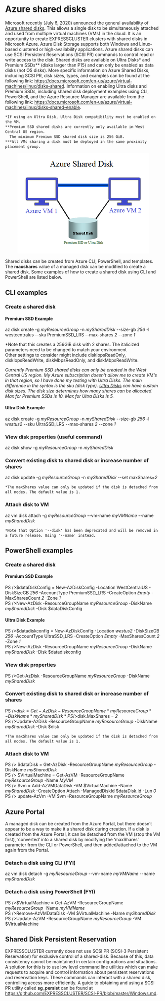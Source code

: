 # Azure shared disks
Microsoft recently (July 6, 2020) announced the general availability of [Azure shared disks](https://azure.microsoft.com/en-us/blog/announcing-the-general-availability-of-azure-shared-disks-and-new-azure-disk-storage-enhancements/). This allows a single disk to be simultaneously attached and used from multiple virtual machines (VMs) in the cloud. It is an opportunity to create EXPRESSCLUSTER clusters with shared disks in Microsoft Azure. Azure Disk Storage supports both Windows and Linux-based clustered or high-availability applications. Azure shared disks can use SCSI Persistent Reservations (SCSI PR) commands to control read or write access to the disk. Shared disks are available on Ultra Disks* and Premium SSDs** (disks larger than P15) and can only be enabled as data disks (not OS disks). More specific information on Azure Shared Disks, including SCSI PR, disk sizes, types, and examples can be found at the following link: https://docs.microsoft.com/en-us/azure/virtual-machines/linux/disks-shared. Information on enabling Ultra disks and Premium SSDs, including shared disk deployment examples using CLI, PowerShell, and the Azure Resource Manager are available from the following link: https://docs.microsoft.com/en-us/azure/virtual-machines/linux/disks-shared-enable.    

    *If using an Ultra Disk, Ultra Disk compatibility must be enabled on the VM.    
    **Premium SSD shared disks are currently only available in West Central US region.    
      The minimum Premium SSD shared disk size is 256 GiB.    
    ***All VMs sharing a disk must be deployed in the same proximity placement group.

<p align="center">
<img src="Azure Shared Disk.png")
</p>

Shared disks can be created from Azure CLI, PowerShell, and templates. The **maxshares** value of a managed disk can be modified to create a shared disk. Some examples of how to create a shared disk using CLI and PowerShell are listed below.

## CLI examples
### Create a shared disk
#### Premium SSD Example
az disk create -g *myResourceGroup* -n *mySharedDisk* --size-gb *256* -l westcentralus --sku PremiumSSD_LRS --max-shares *2* --zone *1*    

   *Note that this creates a 256GiB disk with 2 shares. The italicized parameters need to be changed to match your environment    
    Other settings to consider might include diskIopsReadOnly, diskIopsReadWrite, diskMbpsReadOnly, and diskMbpsReadWrite.

*Currently Premium SSD shared disks can only be created in the West Central US region. My Azure subscription doesn't allow me to create VM's in that region, so I have done my testing with Ultra Disks. The main difference in the syntax is the sku (disk type). [Ultra Disks](https://docs.microsoft.com/en-us/azure/virtual-machines/windows/disks-enable-ultra-ssd#ga-scope-and-limitations) can have custom disk sizes. The disk size determines how many shares can be allocated. Max for Premium SSDs is 10. Max for Ultra Disks is 5.*

#### Ultra Disk Example
az disk create -g *myResourceGroup* -n *mySharedDisk* --size-gb *256* -l *westus2* --sku UltraSSD_LRS --max-shares *2* --zone *1*

### View disk properties (useful command)
az disk show -g *myResourceGroup* -n *mySharedDisk*

### Convert existing disk to shared disk or increase number of shares
az disk update -g *myResourceGroup* -n *mySharedDisk* --set maxShares=*2*

    *The maxShares value can only be updated if the disk is detached from all nodes. The default value is 1.
    
### Attach disk to VM
az vm disk attach -g *myResourceGroup* --vm-name *myVMName* --name *mySharedDisk*

    *Note that Option '--disk' has been deprecated and will be removed in a future release. Using '--name' instead.
    
## PowerShell examples
### Create a shared disk
#### Premium SSD Example
PS />$dataDiskConfig = New-AzDiskConfig -Location WestCentralUS -DiskSizeGB *256* -AccountType PremiumSSD_LRS -CreateOption *Empty* -MaxSharesCount *2* -Zone *1*    
PS />New-AzDisk -ResourceGroupName *myResourceGroup* -DiskName *mySharedDisk* -Disk $dataDiskConfig

#### Ultra Disk Example
PS />$datadiskconfig = New-AzDiskConfig -Location *westus2* -DiskSizeGB *256* -AccountType UltraSSD_LRS -CreateOption *Empty* -MaxSharesCount *2* -Zone *1*    
PS />New-AzDisk -ResourceGroupName *myResourceGroup* -DiskName *mySharedDisk* -Disk $datadiskconfig

### View disk properties
PS />Get-AzDisk -ResourceGroupName *myResourceGroup* -DiskName *mySharedDisk*

### Convert existing disk to shared disk or increase number of shares
PS />$disk = Get-AzDisk -ResourceGroupName *myResourceGroup* -DiskName *mySharedDisk*    
PS />$disk.MaxShares = *2*    
PS />Update-AzDisk -ResourceGroupName *myResourceGroup* -DiskName *mySharedDisk* -Disk $disk    

    *The maxShares value can only be updated if the disk is detached from all nodes. The default value is 1.
    
### Attach disk to VM
PS /> $dataDisk = Get-AzDisk -ResourceGroupName *myResourceGroup* -DiskName *mySharedDisk*    
PS /> $VirtualMachine = Get-AzVM -ResourceGroupName *myResourceGroup* -Name *MyVM*    
PS /> $vm = Add-AzVMDataDisk -VM $VirtualMachine -Name *mySharedDisk* -CreateOption Attach -ManagedDiskId $dataDisk.Id -Lun *0*    
PS /> update-AzVm -VM $vm -ResourceGroupName *myResourceGroup*

## Azure Portal
A managed disk can be created from the Azure Portal, but there doesn’t appear to be a way to make it a shared disk during creation. If a disk is created from the Azure Portal, it can be detached from the VM (stop the VM first), ‘converted’ into a shared disk by modifying the ‘maxShares’ parameter from the CLI or PowerShell, and then added/attached to the VM again from the Portal.

### Detach a disk using CLI (FYI)
az vm disk detach -g *myResourceGroup* --vm-name *myVMName* --name *mySharedDisk*

### Detach a disk using PowerShell (FYI)
PS />$VirtualMachine = Get-AzVM -ResourceGroupName *myResourceGroup* -Name *myVMName*    
PS />Remove-AzVMDataDisk -VM $VirtualMachine -Name *mySharedDisk*    
PS />Update-AzVM -ResourceGroupName *myResourceGroup* -VM $VirtualMachine

## Shared Disk Persistent Reservation
EXPRESSCLUSTER currently does not use SCSI PR (SCSI-3 Persistent Reservation) for exclusive control of a shared-disk. Because of this, data consistency cannot be maintained in certain configurations and situations. A solution for this is to use low level command line utilities which can make requests to acquire and control information about persistent reservations and reservation keys. These commands can interact with a shared disk, controlling access more efficiently. A guide to obtaining and using a SCSI PR utility called **sg_persist** can be found at https://github.com/EXPRESSCLUSTER/SCSI-PR/blob/master/Windows.md.
